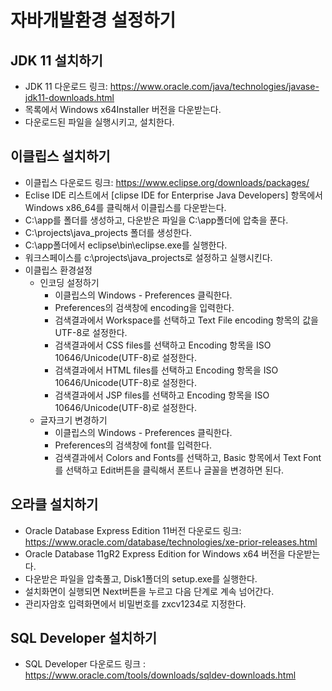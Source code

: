 # 자바개발환경 설정하기

## JDK 11 설치하기
- JDK 11 다운로드 링크: <https://www.oracle.com/java/technologies/javase-jdk11-downloads.html>
- 목록에서 Windows x64Installer 버전을 다운받는다.
- 다운로드된 파일을 실행시키고, 설치한다.

## 이클립스 설치하기
- 이클립스 다운로드 링크: <https://www.eclipse.org/downloads/packages/>
- Eclise IDE 리스트에서 [clipse IDE for Enterprise Java Developers] 항목에서 Windows x86_64를 클릭해서 이클립스를 다운받는다.
- C:\app를 폴더를 생성하고, 다운받은 파일을 C:\app폴더에 압축을 푼다.
- C:\projects\java_projects 폴더를 생성한다.
- C:\app폴더에서 eclipse\bin\eclipse.exe를 실행한다.
- 워크스페이스를 c:\projects\java_projects로 설정하고 실행시킨다.
- 이클립스 환경설정
  + 인코딩 설정하기
    * 이클립스의 Windows - Preferences 클릭한다.
    * Preferences의 검색창에 encoding을 입력한다.
    * 검색결과에서 Workspace를 선택하고 Text File encoding 항목의 값을 UTF-8로 설정한다.
    * 검색결과에서 CSS files를 선택하고 Encoding 항목을 ISO 10646/Unicode(UTF-8)로 설정한다.
    * 검색결과에서 HTML files를 선택하고 Encoding 항목을 ISO 10646/Unicode(UTF-8)로 설정한다.
    * 검색결과에서 JSP files를 선택하고 Encoding 항목을 ISO 10646/Unicode(UTF-8)로 설정한다.
  + 글자크기 변경하기
    * 이클립스의 Windows - Preferences 클릭한다.
    * Preferences의 검색창에 font를 입력한다.
    * 검색결과에서 Colors and Fonts를 선택하고, Basic 항목에서 Text Font를 선택하고 Edit버튼을 클릭해서 폰트나 글꼴을 변경하면 된다.
    
## 오라클 설치하기
- Oracle Database Express Edition 11버전 다운로드 링크: <https://www.oracle.com/database/technologies/xe-prior-releases.html>
- Oracle Database 11gR2 Express Edition for Windows x64 버전을 다운받는다.
- 다운받은 파일을 압축풀고, Disk1폴더의 setup.exe를 실행한다.
- 설치화면이 실행되면 Next버튼을 누르고 다음 단계로 계속 넘어간다. 
- 관리자암호 입력화면에서 비밀번호를 zxcv1234로 지정한다.

## SQL Developer 설치하기
- SQL Developer 다운로드 링크 : <https://www.oracle.com/tools/downloads/sqldev-downloads.html>

